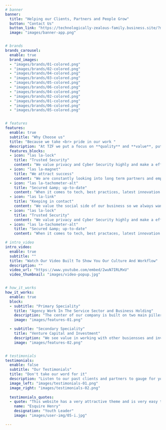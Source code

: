 ```yaml
---
# banner
banner:
  title: "Helping our Clients, Partners and People Grow"
  button: "Contact Us"
  button_link: "https://technologically-zealous-family.business.site/?m=true"
  image: "images/banner-app.png"


# brands
brands_carousel:
  enable: true
  brand_images:
  - "images/brands/01-colored.png"
  - "images/brands/02-colored.png"
  - "images/brands/04-colored.png"
  - "images/brands/03-colored.png"
  - "images/brands/05-colored.png"
  - "images/brands/06-colored.png"
  - "images/brands/04-colored.png"
  - "images/brands/02-colored.png"
  - "images/brands/01-colored.png"
  - "images/brands/06-colored.png"
  - "images/brands/05-colored.png"


# features
features:
  enable: true
  subtitle: "Why Choose us"
  title: "Because we take <br> pride in our work "
  description: "At TZF we put a focus on **quality** and **value**, putting it at the centre of our operations and culture and we outline rules we follow for all of our clients, customers and partners such as."
  features_blocks:
  - icon: "las la-lock"
    title: "Trusted Security"
    content: "We value privacy and Cyber Security highly and make a effort to ensure all levels of tzf is fully secure for your piece of mind and our safety"
  - icon: "las la-magnet"
    title: "We attract success"
    content: "We are constantly looking into long term partners and employees who can help bolster the success and expantion of our company as we endevor to provide the upmost value to every indididual that hands us so much as a dollar"
  - icon: "las la-tachometer-alt"
    title: "Secured &amp; up-to-date"
    content: "When it comes to tech, best practices, latest innovation and potential ideas that can benefit both sides equally"
  - icon: "las la-link"
    title: "Keeping in contact"
    content: "We value the social side of our business so we always want to keep in contact with you as we also value transparency the most, communication solves many problems and we stand by that belief so ask us whatever you want!"
  - icon: "las la-lock"
    title: "Trusted Security"
    content: "We value privacy and Cyber Security highly and make a effort to ensure all levels of TZF is fully secure for your piece of mind and our safety"
  - icon: "las la-tachometer-alt"
    title: "Secured &amp; up-to-date"
    content: "When it comes to tech, best practaces, latest innovation and potential ideas that can benefit both sides equally"

# intro_video
intro_video:   
  enable: true
  subtitle: ""
  title: "Watch Our Video Built To Show You Our Culture And Workflow"
  description: ""
  video_url: "https://www.youtube.com/embed/2wuN7IRLMxU"
  video_thumbnail: "images/video-popup.jpg"


# how_it_works
how_it_works:   
  enable: true
  block:
  - subtitle: "Primary Speciality"
    title: "Agency Work In The Service Sector and Business Holding"
    description: "The center of our company is built on two main pillers, **creativity and expertise**. Through that we can create a unique and valuable experience of both digital and real life products and services as well as making sure it is both valuable enough for you to happily purchase whats we have to offer."
    image: "images/features-01.png"

  - subtitle: "Secondary Speciality"
    title: "Venture Capital and Investment"
    description: "We see value in working with other busiensses and investing in their success with a profit to us as a investor, as well as partnering with other companies and freelancers for mutual benefit and support!"
    image: "images/features-02.png"


# testimonials
testimonials:   
  enable: false
  subtitle: "Our Testimonials"
  title: "Don't take our word for it"
  description: "Listen to our past clients and partners to gauge for yourself if we are the right choice worthy of an inquiry"
  image_left: "images/testimonials-01.png"
  image_right: "images/testimonials-02.png"
  
  testimonials_quotes:
  - quote: "This website has a very attractive theme and is very easy to navigate. Great Job"
    name: "Esquire Henry"
    designation: "Youth Leader"
    image: "images/user-img/05-i.jpg"

---
```

